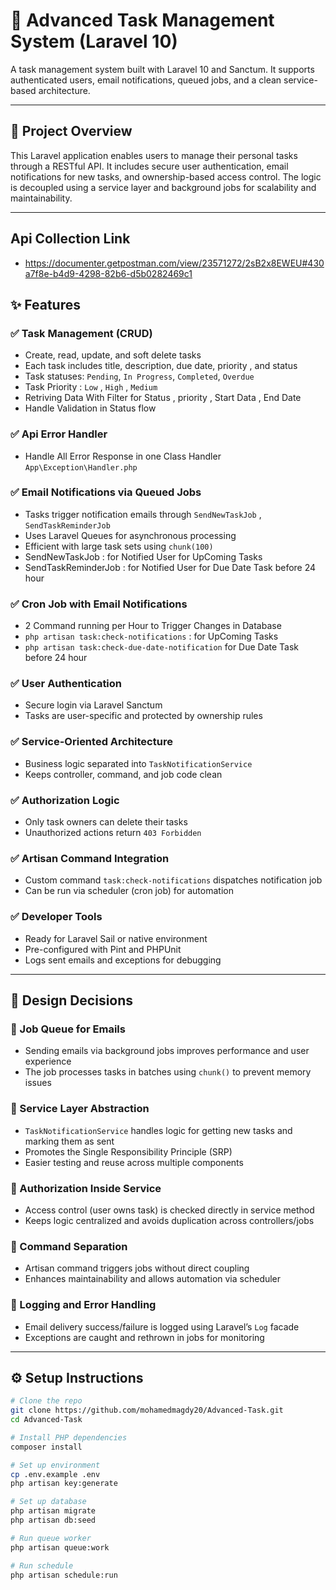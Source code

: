 # 📝 Advanced Task Management System (Laravel 10)

A task management system built with Laravel 10 and Sanctum. It supports authenticated users, email notifications, queued jobs, and a clean service-based architecture.

---

## 📖 Project Overview

This Laravel application enables users to manage their personal tasks through a RESTful API. It includes secure user authentication, email notifications for new tasks, and ownership-based access control. The logic is decoupled using a service layer and background jobs for scalability and maintainability.

---

##  Api Collection Link
- https://documenter.getpostman.com/view/23571272/2sB2x8EWEU#430a7f8e-b4d9-4298-82b6-d5b0282469c1


## ✨ Features

### ✅ Task Management (CRUD)
- Create, read, update, and soft delete tasks
- Each task includes title, description, due date, priority , and status
- Task statuses: `Pending`, `In Progress`, `Completed`, `Overdue`
- Task Priority : `Low` , `High` , `Medium`
- Retriving Data With Filter for Status , priority , Start Data , End Date
- Handle Validation in Status flow 

### ✅ Api Error Handler
- Handle All Error Response in one Class Handler `App\Exception\Handler.php`

### ✅ Email Notifications via Queued Jobs
- Tasks trigger notification emails through `SendNewTaskJob` , `SendTaskReminderJob`
- Uses Laravel Queues for asynchronous processing
- Efficient with large task sets using `chunk(100)`
- SendNewTaskJob : for Notified User for UpComing Tasks
- SendTaskReminderJob : for Notified User for Due Date Task before 24 hour

### ✅ Cron Job with Email Notifications 
- 2 Command running per Hour to Trigger Changes in Database
- `php artisan task:check-notifications` : for UpComing Tasks
- `php artisan task:check-due-date-notification` for Due Date Task before 24 hour


### ✅ User Authentication
- Secure login via Laravel Sanctum
- Tasks are user-specific and protected by ownership rules

### ✅ Service-Oriented Architecture
- Business logic separated into `TaskNotificationService`
- Keeps controller, command, and job code clean

### ✅ Authorization Logic
- Only task owners can delete their tasks
- Unauthorized actions return `403 Forbidden`

### ✅ Artisan Command Integration
- Custom command `task:check-notifications` dispatches notification job
- Can be run via scheduler (cron job) for automation

### ✅ Developer Tools
- Ready for Laravel Sail or native environment
- Pre-configured with Pint and PHPUnit
- Logs sent emails and exceptions for debugging

---

## 🧠 Design Decisions

### 🔧 Job Queue for Emails
- Sending emails via background jobs improves performance and user experience
- The job processes tasks in batches using `chunk()` to prevent memory issues

### 🔧 Service Layer Abstraction
- `TaskNotificationService` handles logic for getting new tasks and marking them as sent
- Promotes the Single Responsibility Principle (SRP)
- Easier testing and reuse across multiple components

### 🔧 Authorization Inside Service
- Access control (user owns task) is checked directly in service method
- Keeps logic centralized and avoids duplication across controllers/jobs

### 🔧 Command Separation
- Artisan command triggers jobs without direct coupling
- Enhances maintainability and allows automation via scheduler

### 🔧 Logging and Error Handling
- Email delivery success/failure is logged using Laravel’s `Log` facade
- Exceptions are caught and rethrown in jobs for monitoring

---

## ⚙️ Setup Instructions

```bash
# Clone the repo
git clone https://github.com/mohamedmagdy20/Advanced-Task.git
cd Advanced-Task

# Install PHP dependencies
composer install

# Set up environment
cp .env.example .env
php artisan key:generate

# Set up database
php artisan migrate
php artisan db:seed

# Run queue worker
php artisan queue:work

# Run schedule
php artisan schedule:run

